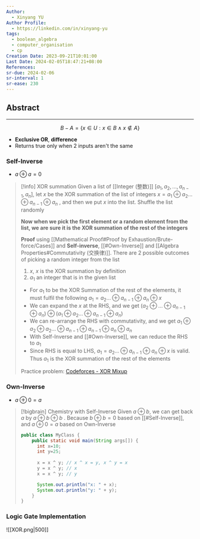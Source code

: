 ```yaml
---
Author:
  - Xinyang YU
Author Profile:
  - https://linkedin.com/in/xinyang-yu
tags:
  - boolean_algebra
  - computer_organisation
  - cp
Creation Date: 2023-09-21T10:01:00
Last Date: 2024-02-05T18:47:21+08:00
References: 
sr-due: 2024-02-06
sr-interval: 1
sr-ease: 230
---
```

## Abstract
---
$$
B - A = \{x \in U: x \in B \land x \notin A\}
$$
- **Exclusive OR**, **difference**
- Returns true only when 2 inputs aren't the same



### Self-Inverse
- $a\oplus a=0$

>[!info] XOR summation
>Given a list of [[Integer (整数)]] $[a_1,a_2,\ldots,a_{n-1},a_n]$, let $x$  be the XOR summation of the list of integers $x= a_{1}\oplus a_{2}\ldots\oplus a_{n-1}\oplus a_{n}$ , and then we put $x$ into the list. Shuffle the list randomly
>
>**Now when we pick the first element or a random element from the list, we are sure it is the XOR summation of the rest of the integers**
>
> **Proof** using [[Mathematical Proof#Proof by Exhaustion/Brute-force/Cases]] and **Self-inverse**, [[#Own-Inverse]] and [[Algebra Properties#Commutativity (交换律)]]. There are 2 possible outcomes of picking a random integer from the list
>1. $x$, $x$ is the XOR summation by definition
>2. $a_1$ an integer that is in the given list
>	- For $a_1$ to be the XOR Summation of the rest of the elements, it must fulfil the following $a_{1}= a_{2}\ldots\oplus a_{n-1}\oplus a_{n}\oplus x$ 
>	- We can expand the $x$  at the RHS, and we get $(a_{2}\oplus \ldots\oplus a_{n-1}\oplus a_{n})\oplus (a_{1}\oplus a_{2}\ldots\oplus a_{n-1}\oplus a_{n})$ 
>	- We can re-arrange the RHS with commutativity, and we get $a_{1}\oplus a_{2}\oplus a_{2} \ldots\oplus a_{n-1}\oplus a_{n-1} \oplus a_{n}\oplus a_{n}$ 
>	- With Self-Inverse and [[#Own-Inverse]], we can reduce the RHS to $a_{1}$
>	- Since RHS is equal to LHS, $a_{1}= a_{2}\ldots\oplus a_{n-1}\oplus a_{n}\oplus x$  is valid. Thus $a_{1}$ is the XOR summation of the rest of the elements
>	  
>Practice problem: [Codeforces - XOR Mixup](https://codeforces.com/contest/1698/problem/A)

### Own-Inverse
- $a\oplus 0 = a$

>[!bigbrain] Chemistry with Self-Inverse
>Given $a\oplus b$, we can get back $a$ by $a\oplus b \oplus b$ . Because $b\oplus b = 0$ based on [[#Self-Inverse]], and $a\oplus 0 =a$ based on Own-Inverse
>```java title="Swapping values"
> public class MyClass {
>     public static void main(String args[]) {
>       int x=10;
>       int y=25;
>       
>       x = x ^ y; // x ^ x = y, x ^ y = x
>       y = x ^ y; // x
>       x = x ^ y; // y
> 
>       System.out.println("x: " + x);
>       System.out.println("y: " + y);
>     }
> }
> ```
> 

### Logic Gate Implementation
![[XOR.png|500]]